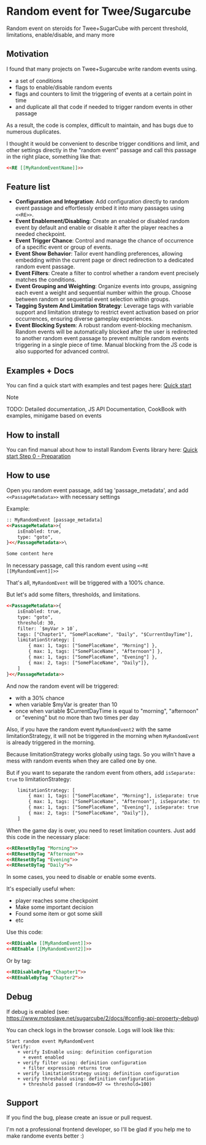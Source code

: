 # Random event for Twee/Sugarcube

Random event on steroids for Twee+SugarCube with percent threshold, limitations, enable/disable, and many more

## Motivation

I found that many projects on Twee+Sugarcube write random events using.

- a set of conditions
- flags to enable/disable random events
- flags and counters to limit the triggering of events at a certain point in time
- and duplicate all that code if needed to trigger random events in other passage

As a result, the code is complex, difficult to maintain, and has bugs due to numerous duplicates.

I thought it would be convenient to describe trigger conditions and limit, and other settings directly in the "random event" passage and call this passage in the right place, something like that:

```html
<<RE [[MyRandomEventName]]>>
```

## Feature list

- **Configuration and Integration**: Add configuration directly to random event passage and effortlessly embed it into many passages using `<<RE>>`.
- **Event Enablement/Disabling**: Create an enabled or disabled random event by default and enable or disable it after the player reaches a needed checkpoint.
- **Event Trigger Chance**: Control and manage the chance of occurrence of a specific event or group of events.
- **Event Show Behavior**: Tailor event handling preferences, allowing embedding within the current page or direct redirection to a dedicated random event passage.
- **Event Filters**: Create a filter to control whether a random event precisely matches the conditions.
- **Event Grouping and Weighting**: Organize events into groups, assigning each event a weight and sequential number within the group. Choose between random or sequential event selection within groups.
- **Tagging System And Limitation Strategy**: Leverage tags with variable support and limitation strategy to restrict event activation based on prior occurrences, ensuring diverse gameplay experiences.
- **Event Blocking System**: A robust random event-blocking mechanism. Random events will be automatically blocked after the user is redirected to another random event passage to prevent multiple random events triggering in a single piece of time. Manual blocking from the JS code is also supported for advanced control.

## Examples + Docs

You can find a quick start with examples and test pages here: [Quick start](./doc/QuickStart.md)

> [!NOTE]
> TODO: Detailed documentation, JS API Documentation, CookBook with examples, minigame based on events

## How to install

You can find manual about how to install Random Events library here: [Quick start Step 0 - Preparation](./doc/QuickStart.md#step-0---preparation)

## How to use

Open you random event passage, add tag 'passage_metadata', and add `<<PassageMetadata>>` with necessary settings

Example:

```html
:: MyRandomEvent [passage_metadata]
<<PassageMetadata>>{
    isEnabled: true,
    type: "goto",
}<</PassageMetadata>>\

Some content here
```

In necessary passage, call this random event using `<<RE [[MyRandomEvent]]>>`

That's all, `MyRandomEvent` will be triggered with a 100% chance.

But let's add some filters, thresholds, and limitations.

```html
<<PassageMetadata>>{
    isEnabled: true,
    type: "goto",
    threshold: 30,
    filter: `$myVar > 10`,
    tags: ["Chapter1", "SomePlaceName", "Daily", "$CurrentDayTime"],
    limitationStrategy: [
        { max: 1, tags: ["SomePlaceName", "Morning"] },
        { max: 1, tags: ["SomePlaceName", "Afternoon"] },
        { max: 1, tags: ["SomePlaceName", "Evening"] },
        { max: 2, tags: ["SomePlaceName", "Daily"]},
    ]
}<</PassageMetadata>>
```

And now the random event will be triggered:

- with a 30% chance
- when variable $myVar is greater than 10
- once when variable $CurrentDayTime is equal to "morning", "afternoon" or "evening" but no more than two times per day

Also, if you have the random event `MyRandomEvent2` with the same limitationStrategy, it will not be triggered in the morning when `MyRandomEvent` is already triggered in the morning.

Because limitationStrategy works globally using tags. So you willn't have a mess with random events when they are called one by one.

But if you want to separate the random event from others, add `isSeparate: true` to limitationStrategy:

```html
    limitationStrategy: [
        { max: 1, tags: ["SomePlaceName", "Morning"], isSeparate: true },
        { max: 1, tags: ["SomePlaceName", "Afternoon"], isSeparate: true },
        { max: 1, tags: ["SomePlaceName", "Evening"], isSeparate: true },
        { max: 2, tags: ["SomePlaceName", "Daily"]},
    ]
```

When the game day is over, you need to reset limitation counters. Just add this code in the necessary place:

```html
<<REResetByTag "Morning">>
<<REResetByTag "Afternoon">>
<<REResetByTag "Evening">>
<<REResetByTag "Daily">>
```

In some cases, you need to disable or enable some events.

It's especially useful when:

- player reaches some checkpoint
- Make some important decision
- Found some item or got some skill
- etc

Use this code:

```html
<<REDisable [[MyRandomEvent]]>>
<<REEnable [[MyRandomEvent2]]>>
```

Or by tag:

```html
<<REDisableByTag "Chapter1">>
<<REEnableByTag "Chapter2">>
```

## Debug

If debug is enabled (see: https://www.motoslave.net/sugarcube/2/docs/#config-api-property-debug)

You can check logs in the browser console. Logs will look like this:

```text
Start random event MyRandomEvent
  Verify:
    + verify IsEnable using: definition configuration
      + event enabled
    + verify filter using: definition configuration
      + filter expression returns true
    + verify limitationStrategy using: definition configuration
    + verify threshold using: definition configuration
      + threshold passed (random=97 <= threshold=100)
```

## Support

If you find the bug, please create an issue or pull request.

I'm not a professional frontend developer, so I'll be glad if you help me to make randome events better :)
